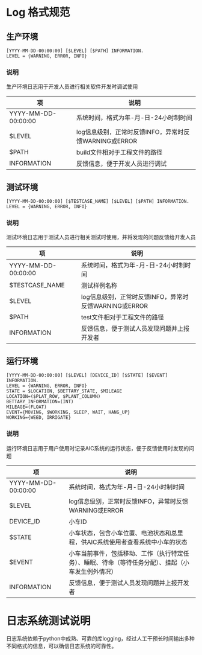 # Log 格式规范
## 生产环境
```
[YYYY-MM-DD-00:00:00] [$LEVEL] [$PATH] INFORMATION.
LEVEL = {WARNING, ERROR, INFO}
```
### 说明
生产环境日志用于开发人员进行相关软件开发时调试使用

|项|说明|
| --- | --- |
|YYYY-MM-DD-00:00:00|系统时间，格式为年-月-日-24小时制时间|
|$LEVEL 	| log信息级别，正常时反馈INFO，异常时反馈WARNING或ERROR|
|$PATH	| build文件相对于工程文件的路径|
|INFORMATION	|反馈信息，便于开发人员进行调试 |
## 测试环境
```
[YYYY-MM-DD-00:00:00] [$TESTCASE_NAME] [$LEVEL] [$PATH] INFORMATION.
LEVEL = {WARNING, ERROR, INFO}
```
### 说明
测试环境日志用于测试人员进行相关测试时使用，并将发现的问题反馈给开发人员

|项|说明|
| --- | --- |
|YYYY-MM-DD-00:00:00|系统时间，格式为年-月-日-24小时制时间|
|$TESTCASE_NAME	|测试样例名称|
|$LEVEL 	| log信息级别，正常时反馈INFO，异常时反馈WARNING或ERROR|
|$PATH	| test文件相对于工程文件的路径|
|INFORMATION	|反馈信息，便于测试人员发现问题并上报开发者 |
## 运行环境
```
[YYYY-MM-DD-00:00:00] [$LEVEL] [DEVICE_ID] [$STATE] [$EVENT] INFORMATION.
LEVEL = {WARNING, ERROR, INFO}
STATE = $LOCATION, $BETTARY_STATE, $MILEAGE
LOCATION=($PLAT_ROW, $PLANT_COLUMN)
BETTARY_INFORMATION=(INT)
MILEAGE=(FLOAT)
EVENT={MOVING, $WORKING, SLEEP, WAIT, HANG_UP}
WORKING={WEED, IRRIGATE}
```
### 说明
运行环境日志用于用户使用时记录AIC系统的运行状态，便于反馈使用时发现的问题

|项|说明|
| --- | --- |
|YYYY-MM-DD-00:00:00|系统时间，格式为年-月-日-24小时制时间|
|$LEVEL 	| log信息级别，正常时反馈INFO，异常时反馈WARNING或ERROR|
|DEVICE_ID|	小车ID|
|$STATE |小车状态，包含小车位置、电池状态和总里程，供AIC系统使用者查看系统中小车的状态|
|$EVENT|	小车当前事件，包括移动、工作（执行特定任务）、睡眠、待命（等待任务分配）、挂起（小车发生例外情况）|
|INFORMATION	|反馈信息，便于测试人员发现问题并上报开发者 |
# 日志系统测试说明
日志系统依赖于python中成熟、可靠的库logging，经过人工干预长时间输出多种不同格式的信息，可以确信日志系统的可靠性。
